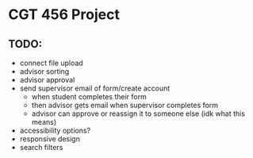 # CGT 456 Project

## TODO:

- connect file upload
- advisor sorting
- advisor approval
- send supervisor email of form/create account
    - when student completes their form
    - then advisor gets email when supervisor completes form
    - advisor can approve or reassign it to someone else (idk what this means)
- accessibility options?
- responsive design
- search filters